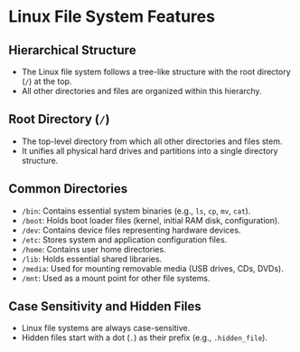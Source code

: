# Linux File System Features

## Hierarchical Structure
- The Linux file system follows a tree-like structure with the root directory (`/`) at the top.
- All other directories and files are organized within this hierarchy.

## Root Directory (`/`)
- The top-level directory from which all other directories and files stem.
- It unifies all physical hard drives and partitions into a single directory structure.

## Common Directories
- `/bin`: Contains essential system binaries (e.g., `ls`, `cp`, `mv`, `cat`).
- `/boot`: Holds boot loader files (kernel, initial RAM disk, configuration).
- `/dev`: Contains device files representing hardware devices.
- `/etc`: Stores system and application configuration files.
- `/home`: Contains user home directories.
- `/lib`: Holds essential shared libraries.
- `/media`: Used for mounting removable media (USB drives, CDs, DVDs).
- `/mnt`: Used as a mount point for other file systems.

## Case Sensitivity and Hidden Files
- Linux file systems are always case-sensitive.
- Hidden files start with a dot (`.`) as their prefix (e.g., `.hidden_file`).
